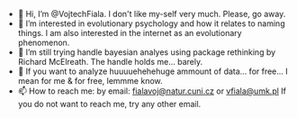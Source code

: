 - 👋 Hi, I’m @VojtechFiala. I don't like my-self very much. Please, go away. 
- 👀 I’m interested in evolutionary psychology and how it relates to naming things. I am also interested in the internet as an evolutionary phenomenon. 
- 🌱 I’m still trying handle bayesian analyes using package rethinking by Richard McElreath. The handle holds me... barely. 
- 💞️ If you want to analyze huuuuehehehuge ammount of data... for free... I mean for me & for free, lemmme know. 
- 📫 How to reach me: by email: fialavoj@natur.cuni.cz or vfiala@umk.pl If you do not want to reach me, try any other email. 

<!---
VojtechFiala/VojtechFiala is a ✨ special ✨ repository because its `README.md` (this file) appears on your GitHub profile.
You can click the Preview link to take a look at your changes.
--->
